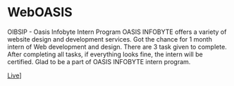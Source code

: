 # WebOASIS

OIBSIP - Oasis Infobyte Intern Program
OASIS INFOBYTE offers a variety of website design and development services. Got the chance for 1 month intern of Web development and design. There are 3 task given to complete. After completing all tasks, if everything looks fine, the intern will be certified. 
Glad to be a part of OASIS INFOBYTE intern program.

[Live]([https://github.com/kuppamthanusha/WebOASIS/blob/main/calculator/cal.html)]
